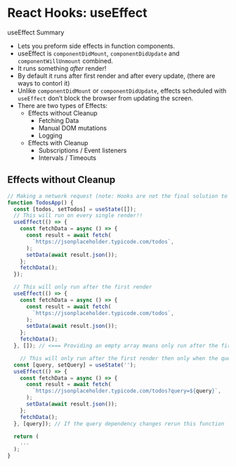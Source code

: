 # React Hooks: useEffect

useEffect Summary

- Lets you preform side effects in function components.
- useEffect is `componentDidMount`, `componentDidUpdate` and `componentWillUnmount` combined.
- It runs something _after_ render!
- By default it runs after first render and after every update, (there are ways to contorl it)
- Unlike `componentDidMount` or `componentDidUpdate`, effects scheduled with `useEffect` don’t block the browser from updating the screen.
- There are two types of Effects:
  <!-- TODO: Add link to Effect without cleanup -->
  - Effects without Cleanup
    - Fetching Data
    - Manual DOM mutations
    - Logging
      <!-- TODO: Add link to Effect with Cleanup -->
  - Effects with Cleanup
    - Subscriptions / Event listeners
    - Intervals / Timeouts

## Effects without Cleanup

```jsx
// Making a network request (note: Hooks are not the final solution to making network requests in React, Suspense is meant for that in the future)
function TodosApp() {
  const [todos, setTodos] = useState([]);
  // This will run on every single render!!
  useEffect(() => {
    const fetchData = async () => {
      const result = await fetch(
        `https://jsonplaceholder.typicode.com/todos`,
      );
      setData(await result.json());
    };
    fetchData();
  });

  // This will only run after the first render
  useEffect(() => {
    const fetchData = async () => {
      const result = await fetch(
        `https://jsonplaceholder.typicode.com/todos`,
      );
      setData(await result.json());
    };
    fetchData();
  }, []); // <=== Providing an empty array means only run after the first render or better way this function had no "dependencies" requiring it to run again.

    // This will only run after the first render then only when the query state changes
  const [query, setQuery] = useState('');
  useEffect(() => {
    const fetchData = async () => {
      const result = await fetch(
        `https://jsonplaceholder.typicode.com/todos?query=${query}`,
      );
      setData(await result.json());
    };
    fetchData();
  }, [query]); // If the query dependency changes rerun this function

  return (
    ...
  );
}
```
